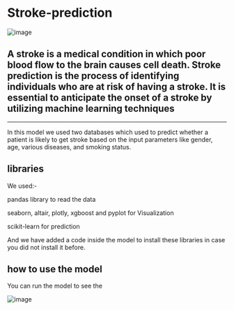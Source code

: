 # Stroke-prediction

![image](https://github.com/osama-alani/Stroke-prediction/assets/133378136/902e8de9-8132-496a-a603-1e8f6af1b112)

## A stroke is a medical condition in which poor blood flow to the brain causes cell death. Stroke prediction is the process of identifying individuals who are at risk of having a stroke. It is essential to anticipate the onset of a stroke by utilizing machine learning techniques
---------------------
In this model we used two databases which  used to predict whether a patient is likely to get stroke based on the input parameters like gender, age, various diseases, and smoking status.


## libraries

We used:-

pandas library to read the data

seaborn, altair, plotly, xgboost and pyplot for Visualization

scikit-learn for prediction

And we have added a code inside the model to install these libraries in case you did not install it before.

## how to use the model

You can run the model to see the 

![image](https://github.com/osama-alani/Stroke-prediction/assets/133378136/6965b735-1bae-45dc-8d9a-2bf1be540de6)


